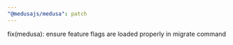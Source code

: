 ```yaml
---
"@medusajs/medusa": patch
---
```


fix(medusa): ensure feature flags are loaded properly in migrate command

